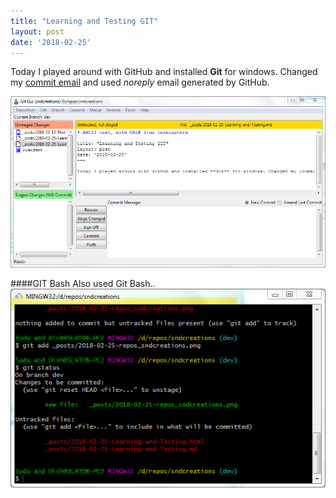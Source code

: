 ```yaml
---
title: "Learning and Testing GIT"
layout: post
date: '2018-02-25'
---
```


Today I played around with GitHub and installed **Git** for windows. Changed my [commit email](https://help.github.com/articles/setting-your-commit-email-address-in-git/)  and used *noreply* email generated by GitHub.

![Git GUI](2018-02-25-repos_sndcreations.png)

####GIT Bash
Also used Git Bash..
![Git Bash](2018-02-25-gitbash.png)

